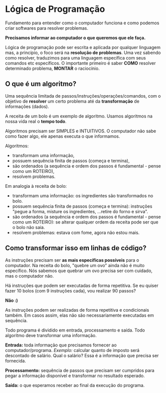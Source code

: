 # Lógica de Programação

Fundamento para entender como o computador funciona e como podemos criar softwares para resolver problemas.

**Precisamos informar ao computador o que queremos que ele faça.**

Lógica de programação pode ser escrita e aplicada por qualquer linguagem mas, a princípio, o foco será na **resolução de problemas**. Uma vez sabendo como resolver, traduzimos para uma linguagem específica com seus comandos etc específicos. O importante primeiro é saber **COMO** resolver determinado problema, **MONTAR** o raciocínio.

## O que é um algoritmo?

Uma sequência limitada de passos/instruções/operações/comandos, com o objetivo de **resolver** um certo problema até da **transformação** de informações (dados).

A receita de um bolo é um exemplo de algoritmo. Usamos algoritmos na nossa vida real o **tempo todo**.

Algoritmos precisam ser SIMPLES e INTUITIVOS. O computador não sabe como fazer algo, ele apenas executa o que informamos. 

Algoritmos:

- transformam uma informação,
- possuem sequência finita de passos (começa e termina),
- são ordenados (a sequência e ordem dos passos é fundamental - pense como um ROTEIRO),
- resolvem problemas.

Em analogia à receita de bolo:

- transformam uma informação: os ingredientes são transformados no bolo.
- possuem sequência finita de passos (começa e termina): instruções "pegue a forma, misture os ingredientes, ...retire do forno e sirva".
- são ordenados (a sequência e ordem dos passos é fundamental - pense como um ROTEIRO): se alterar qualquer ordem da receita pode ser que o bolo não saia.
- resolvem problemas: estava com fome, agora não estou mais.

## Como transformar isso em linhas de código?

As instruções precisam ser **as mais específicas possíveis** para o computador.
Na receita do bolo, "quebre um ovo" ainda não é muito específico. Nós sabemos que quebrar um ovo precisa ser com cuidado, mas o computador não.

Há instruções que podem ser executadas de forma repetitiva. Se eu quiser fazer 10 bolos (com 9 instruções cada), vou realizar 90 passos? 

**Não :)**

As instruções podem ser realizadas de forma repetitiva e condicionais também. Em casos assim, elas não são necessariamente executadas em sequência.

Todo programa é dividido em entrada, processamento e saída. Todo algoritmo deve transformar uma informação. 

**Entrada:** toda informação que precisamos fornecer ao computador/programa. 
_Exemplo:_ calcular quanto de imposto será descontado de salário. Qual o salário? Essa é a informação que precisa ser fornecida.

**Processamento:** sequência de passos que precisam ser cumpridos para pegar a informação disponível e transformar no resultado esperado.

**Saída:** o que esperamos receber ao final da execução do programa. 

